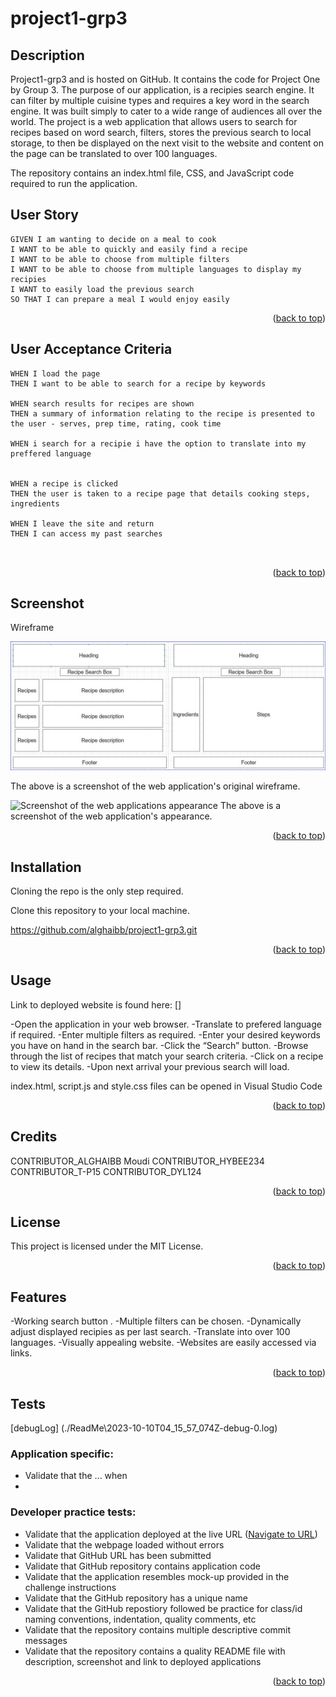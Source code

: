 <a name="readme-top"></a>

# project1-grp3

## Description

Project1-grp3 and is hosted on GitHub. It contains the code for Project One by Group 3. The purpose of our application, is a recipies search engine.
It can filter by multiple cuisine types and requires a key word in the search engine. It was built simply to cater to a wide range of audiences all over the world.
The project is a web application that allows users to search for recipes based on word search, filters, stores the previous search to local storage,
to then be displayed on the next visit to the website and content on the page can be translated to over 100 languages.

The repository contains an index.html file, CSS, and JavaScript code required to run the application.

## User Story

```
GIVEN I am wanting to decide on a meal to cook
I WANT to be able to quickly and easily find a recipe
I WANT to be able to choose from multiple filters
I WANT to be able to choose from multiple languages to display my recipies
I WANT to easily load the previous search
SO THAT I can prepare a meal I would enjoy easily

```

<p align="right">(<a href="#readme-top">back to top</a>)</p>

## User Acceptance Criteria

```
WHEN I load the page
THEN I want to be able to search for a recipe by keywords

WHEN search results for recipes are shown
THEN a summary of information relating to the recipe is presented to the user - serves, prep time, rating, cook time

WHEN i search for a recipie i have the option to translate into my preffered language


WHEN a recipe is clicked
THEN the user is taken to a recipe page that details cooking steps, ingredients

WHEN I leave the site and return
THEN I can access my past searches



```

<p align="right">(<a href="#readme-top">back to top</a>)</p>

## Screenshot

Wireframe

![Image of the wireframe](./assets/images/wireframe.jpg)

The above is a screenshot of the web application's original wireframe.

![Screenshot of the web applications appearance](./assets/images/screenshot1.jpg)
The above is a screenshot of the web application's appearance.

<p align="right">(<a href="#readme-top">back to top</a>)</p>

## Installation

Cloning the repo is the only step required.

Clone this repository to your local machine.

https://github.com/alghaibb/project1-grp3.git

<p align="right">(<a href="#readme-top">back to top</a>)</p>

## Usage

<a name="URL"></a>
Link to deployed website is found here:
[]

-Open the application in your web browser.
-Translate to prefered language if required.
-Enter multiple filters as required.
-Enter your desired keywords you have on hand in the search bar.
-Click the “Search” button.
-Browse through the list of recipes that match your search criteria.
-Click on a recipe to view its details.
-Upon next arrival your previous search will load.

index.html, script.js and style.css files can be opened in Visual Studio Code

<p align="right">(<a href="#readme-top">back to top</a>)</p>


## Credits

CONTRIBUTOR_ALGHAIBB Moudi
CONTRIBUTOR_HYBEE234
CONTRIBUTOR_T-P15
CONTRIBUTOR_DYL124

<p align="right">(<a href="#readme-top">back to top</a>)</p>

## License

This project is licensed under the MIT License.

<p align="right">(<a href="#readme-top">back to top</a>)</p>

## Features

-Working search button .
-Multiple filters can be chosen.
-Dynamically adjust displayed recipies as per last search.
-Translate into over 100 languages.
-Visually appealing website.
-Websites are easily accessed via links.

<p align="right">(<a href="#readme-top">back to top</a>)</p>

## Tests

[debugLog]
(./ReadMe\2023-10-10T04_15_57_074Z-debug-0.log)

### Application specific:

- Validate that the ... when
-

### Developer practice tests:

- Validate that the application deployed at the live URL (<a href="#URL">Navigate to URL</a>)
- Validate that the webpage loaded without errors
- Validate that GitHub URL has been submitted
- Validate that GitHub repository contains application code
- Validate that the application resembles mock-up provided in the challenge instructions
- Validate that the GitHub repository has a unique name
- Validate that the GitHub repostiory followed be practice for class/id naming conventions, indentation, quality comments, etc
- Validate that the repository contains multiple descriptive commit messages
- Validate that the repository contains a quality README file with description, screenshot and link to deployed applications

<p align="right">(<a href="#readme-top">back to top</a>)</p>
